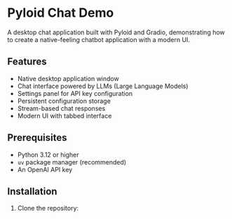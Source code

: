 # Pyloid Chat Demo

A desktop chat application built with Pyloid and Gradio, demonstrating how to create a native-feeling chatbot application with a modern UI.

## Features

- Native desktop application window
- Chat interface powered by LLMs (Large Language Models)
- Settings panel for API key configuration
- Persistent configuration storage
- Stream-based chat responses
- Modern UI with tabbed interface

## Prerequisites

- Python 3.12 or higher
- `uv` package manager (recommended)
- An OpenAI API key

## Installation

1. Clone the repository: 

